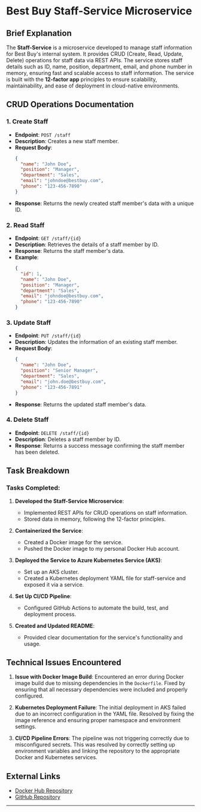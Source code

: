 # Best Buy Staff-Service Microservice

## Brief Explanation

The **Staff-Service** is a microservice developed to manage staff information for Best Buy's internal system. It provides CRUD (Create, Read, Update, Delete) operations for staff data via REST APIs. The service stores staff details such as ID, name, position, department, email, and phone number in memory, ensuring fast and scalable access to staff information. The service is built with the **12-factor app** principles to ensure scalability, maintainability, and ease of deployment in cloud-native environments.

## CRUD Operations Documentation

### 1. **Create Staff**
   - **Endpoint**: `POST /staff`
   - **Description**: Creates a new staff member.
   - **Request Body**:
     ```json
     {
       "name": "John Doe",
       "position": "Manager",
       "department": "Sales",
       "email": "johndoe@bestbuy.com",
       "phone": "123-456-7890"
     }
     ```
   - **Response**: Returns the newly created staff member's data with a unique ID.
   
### 2. **Read Staff**
   - **Endpoint**: `GET /staff/{id}`
   - **Description**: Retrieves the details of a staff member by ID.
   - **Response**: Returns the staff member's data.
   - **Example**:
     ```json
     {
       "id": 1,
       "name": "John Doe",
       "position": "Manager",
       "department": "Sales",
       "email": "johndoe@bestbuy.com",
       "phone": "123-456-7890"
     }
     ```

### 3. **Update Staff**
   - **Endpoint**: `PUT /staff/{id}`
   - **Description**: Updates the information of an existing staff member.
   - **Request Body**:
     ```json
     {
       "name": "John Doe",
       "position": "Senior Manager",
       "department": "Sales",
       "email": "john.doe@bestbuy.com",
       "phone": "123-456-7891"
     }
     ```
   - **Response**: Returns the updated staff member's data.

### 4. **Delete Staff**
   - **Endpoint**: `DELETE /staff/{id}`
   - **Description**: Deletes a staff member by ID.
   - **Response**: Returns a success message confirming the staff member has been deleted.

## Task Breakdown

### Tasks Completed:

1. **Developed the Staff-Service Microservice**:
   - Implemented REST APIs for CRUD operations on staff information.
   - Stored data in memory, following the 12-factor principles.

2. **Containerized the Service**:
   - Created a Docker image for the service.
   - Pushed the Docker image to my personal Docker Hub account.

3. **Deployed the Service to Azure Kubernetes Service (AKS)**:
   - Set up an AKS cluster.
   - Created a Kubernetes deployment YAML file for staff-service and exposed it via a service.

4. **Set Up CI/CD Pipeline**:
   - Configured GitHub Actions to automate the build, test, and deployment process.

5. **Created and Updated README**:
   - Provided clear documentation for the service's functionality and usage.

## Technical Issues Encountered

1. **Issue with Docker Image Build**: Encountered an error during Docker image build due to missing dependencies in the `Dockerfile`. Fixed by ensuring that all necessary dependencies were included and properly configured.
   
2. **Kubernetes Deployment Failure**: The initial deployment in AKS failed due to an incorrect configuration in the YAML file. Resolved by fixing the image reference and ensuring proper namespace and environment settings.

3. **CI/CD Pipeline Errors**: The pipeline was not triggering correctly due to misconfigured secrets. This was resolved by correctly setting up environment variables and linking the repository to the appropriate Docker and Kubernetes services.

## External Links

- [Docker Hub Repository](https://hub.docker.com/repository/docker/stefeena/bestbuy-staff-service)
- [GitHub Repository](https://github.com/stefeena/bestbuy-staff-service)

---


